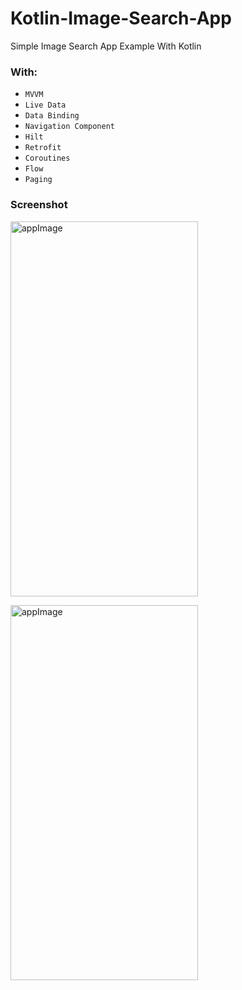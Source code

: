 # Kotlin-Image-Search-App

Simple Image Search App Example With Kotlin

### With:
- `MVVM`
- `Live Data`
- `Data Binding`
- `Navigation Component`
- `Hilt`
- `Retrofit`
- `Coroutines`
- `Flow`
- `Paging`

### Screenshot

 <img alt="appImage" width="300" height="600" src="assets/default.jpg"> </img>

 <img alt="appImage" width="300" height="600" src="assets/search.jpg"> </img>
